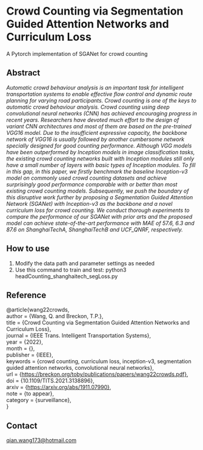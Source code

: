 # Crowd Counting via Segmentation Guided Attention Networks and Curriculum Loss
A Pytorch implementation of SGANet for crowd counting
## Abstract
   _Automatic crowd behaviour analysis is an important task for intelligent transportation systems to enable effective flow control and dynamic route planning for varying road participants. Crowd counting is one of the keys to automatic crowd behaviour analysis.
   Crowd counting using deep convolutional neural networks (CNN) has achieved encouraging progress in recent years. Researchers have devoted much effort to the design of variant CNN architectures and most of them are based on the pre-trained VGG16 model. Due to the insufficient expressive capacity, the backbone network of VGG16 is usually followed by another cumbersome network specially designed for good counting performance. Although VGG models have been outperformed by Inception models in image classification tasks, the existing crowd counting networks built with Inception modules still only have a small number of layers with basic types of Inception modules. To fill in this gap, in this paper, we firstly benchmark the baseline Inception-v3 model on commonly used crowd counting datasets and achieve surprisingly good performance comparable with or better than most existing crowd counting models. Subsequently, we push the boundary of this disruptive work further by proposing a Segmentation Guided Attention Network (SGANet) with Inception-v3 as the backbone and a novel curriculum loss for crowd counting. We conduct thorough experiments to compare the performance of our SGANet with prior arts and the proposed model can achieve state-of-the-art performance with MAE of 57.6, 6.3 and 87.6 on ShanghaiTechA, ShanghaiTechB and UCF\_QNRF, respectively._

## How to use
1. Modify the data path and  parameter settings as needed
2. Use this command to train and test: python3 headCounting_shanghaitech_segLoss.py
## Reference
@article{wang22crowds,\
 author = {Wang, Q. and Breckon, T.P.}, \
 title = {Crowd Counting via Segmentation Guided Attention Networks and Curriculum Loss},\
 journal = {IEEE Trans. Intelligent Transportation Systems},\
 year = {2022},\
 month = {},\
 publisher = {IEEE},\
 keywords = {crowd counting, curriculum loss, inception-v3, segmentation guided attention networks, convolutional neural networks},\
 url = {https://breckon.org/toby/publications/papers/wang22crowds.pdf}, \
 doi = {10.1109/TITS.2021.3138896}, \
 arxiv = {https://arxiv.org/abs/1911.07990}, \
 note = {to appear},\
 category = {surveillance},\
}
## Contact
qian.wang173@hotmail.com
